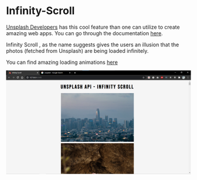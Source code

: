 # Infinity-Scroll

[Unsplash Developers](https://unsplash.com/developers) has this cool feature than one can utilize to create amazing web apps. You can go through the documentation [here](https://unsplash.com/documentation).


Infinity Scroll , as the name suggests gives the users an illusion 
that the photos (fetched from Unsplash) are being loaded infinitely.

You can find amazing loading animations [here](https://loading.io/)

![alt text](Screenshot.png)